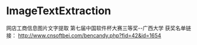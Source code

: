 # ImageTextExtraction
网店工商信息图片文字提取
第七届中国软件杯大赛三等奖--广西大学
获奖名单链接：
http://www.cnsoftbei.com/bencandy.php?fid=42&id=1654
